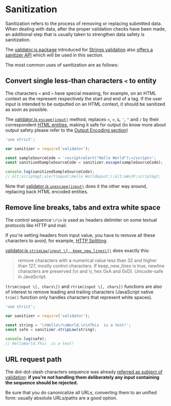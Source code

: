 Sanitization
============

Sanitization refers to the process of removing or replacing submitted data.
When dealing with data, after the proper validation checks have been made, an
additional step that is usually taken to strengthen data safety is sanitization.

The [validator.js package][1] introduced for [Strings validation][2] also 
[offers a sanitizer API][3] which will be used in this section.

The most common uses of sanitization are as follows:

## Convert single less-than characters `<` to entity

The characters `<` and `>` have special meaning, for example, on an HTML
context as the represent respectively the start and end of a tag. If the user
input is intended to be outputted on an HTML context, it should be sanitized as
soon as possible.

The [validator.js `escape(input)`][3] method, replaces `<`, `>`, `&`, `'`, `"`
and `/` by their correspondent [HTML entities][4], making it safe for output
(to know more about output safety  please refer to the [Output Encoding
section][5])

```javascript
'use strict';

var sanitizer = require('validator');

const sampleSourceCode = '<script>alert("Hello World");</script>';
const sanitizedSampleSourceCode = sanitizer.escape(sampleSourceCode);

console.log(sanitizedSampleSourceCode);
// &lt;script&gt;alert(&quot;Hello World&quot;);&lt;&#x2F;script&gt;
```

Note that [validator.js `unescape(input)`][3] does it the other way around,
replacing back HTML encoded entities.

## Remove line breaks, tabs and extra white space

The control sequence `\r\n` is used as headers delimiter on some textual
protocols like HTTP and mail.

If you're setting headers from input value, you have to remove all these
characters to avoid, for example, [HTTP Splitting][6].

[validator.js `stripLow(input \[, keep_new_lines\])`][3] does exactly this:

> remove characters with a numerical value less than 32 and higher than 127, mostly control
> characters. If keep_new_lines is true, newline characters are preserved (\n
> and \r, hex 0xA and 0xD). Unicode-safe in JavaScript.

`ltrim(input \[, chars\])` and `rtrim(input \[, chars])` functions are also of
interest to remove leading and trailing characters (JavaScript native `trim()`
function only handles characters that represent white spaces).

```javascript
'use strict';

var sanitizer = require('validator');

const string = '\tHello\r\nWorld.\n\nThis  is a test!';
const safe = sanitizer.stripLow(string);

console.log(safe);
// HelloWorld.This  is a test!
```

## URL request path

The dot-dot-slash characters sequence was already [referred as subject of
validation][7]: **if you're not handling them deliberately any input
containing the sequence should be rejected.**

Be sure that you do canonicalize all URLs, converting them to an unified form:
usually absolute URLs/paths are a good option.

[1]: https://github.com/chriso/validator.js
[2]: ./data-types/strings.md
[3]: https://github.com/chriso/validator.js#sanitizers
[4]: https://www.w3schools.com/html/html_entities.asp
[5]: ../output-encoding/README.md
[6]: https://www.owasp.org/index.php/HTTP_Response_Splitting
[7]: ./data-types/strings.html#check-for-special-characters
